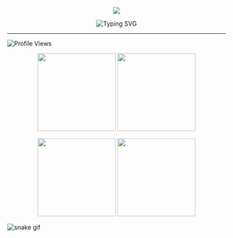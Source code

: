 <p align="center">
  <img src="https://user-images.githubusercontent.com/112987981/189151245-6fbb7b80-fd0b-4a17-99cd-39de996ef5e6.png">
</p>

<p align="center">
  <img src="https://readme-typing-svg.herokuapp.com?font=&pause=2000&color=F7DE47&center=true&vCenter=true&width=435&lines=Senior+Blockchain+Developer;Senior+Full+Stack+Developer" alt="Typing SVG" />
</p>

------------
![Profile Views](http://estruyf-github.azurewebsites.net/api/VisitorHit?user=XFantasy88&repo=XFantasy88&countColorcountColor)

<p align="center">
  <img height="180em" src="http://github-readme-streak-stats.herokuapp.com?user=XFantasy88&theme=omni&hide_border=true">
  <img height="180em" src="https://github-readme-stats.vercel.app/api/top-langs/?username=XFantasy88&layout=compact&theme=omni&hide_border=true">
</p>
<p align="center">
  <img height="180em" src="https://github-readme-stats.vercel.app/api?username=XFantasy88&show_icons=true&theme=omni&hide_border=true">
  <img height="180em" src="https://github-profile-trophy.vercel.app/?username=XFantasy88&theme=radical&column=3&no-frame=true&margin-w=-4&margin-h=-4">
</p>

![snake gif](https://github.com/XFantasy88/XFantasy88/blob/output/github-contribution-grid-snake.gif)
